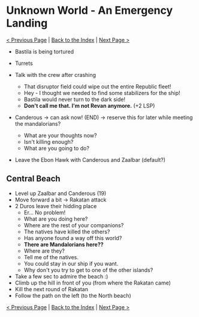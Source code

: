 # Unknown World - An Emergency Landing

[< Previous Page](089_YavinStation.md)
| [Back to the Index](../index.md)
| [Next Page >](091_UnknownWorld.md)


- Bastila is being tortured


- Turrets


- Talk with the crew after crashing
    - That disruptor field could wipe out the entire Republic fleet!
    - Hey - I thought we needed to find some stabilizers for the ship!
    - Bastila would never turn to the dark side!
    - **Don't call me that. I'm not Revan anymore.** (+2 LSP)
- Canderous -> can ask now! (END) -> reserve this for later while meeting the mandalorians?
    - What are your thoughts now?
    - Isn't killing enough?
    - What are you going to do?
- Leave the Ebon Hawk with Canderous and Zaalbar (default?)


## Central Beach

- Level up Zaalbar and Canderous (19)
- Move forward a bit -> Rakatan attack
- 2 Duros leave their hidding place
    - Er... No problem!
    - What are you doing here?
    - Where are the rest of your companions?
    - The natives have killed the others?
    - Has anyone found a way off this world?
    - **There are Mandalorians here??**
    - Where are they?
    - Tell me of the natives.
    - You could stay in our ship if you want.
    - Why don't you try to get to one of the other islands?
- Take a few sec to admire the beach :)
- Climb up the hill in front of you (from where the Rakatan came)
- Kill the next round of Rakatan
- Follow the path on the left (to the North beach)

[< Previous Page](089_YavinStation.md)
| [Back to the Index](../index.md)
| [Next Page >](091_UnknownWorld.md)

